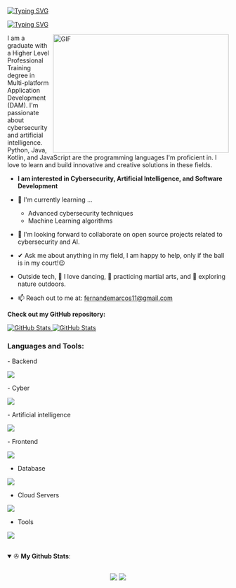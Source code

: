 <a href="https://git.io/typing-svg"><img src="https://readme-typing-svg.herokuapp.com?font=Fira+Code&weight=600&size=30&duration=3000&pause=5000&color=851c73&center=true&vCenter=true&width=1000&lines=Hi+there%2C+I'm+Marcos+Fernández" alt="Typing SVG" /></a>

<a href="https://git.io/typing-svg"><img src="https://readme-typing-svg.herokuapp.com?font=Fira+Code&weight=400&size=25&duration=3000&pause=5000&color=32A8BBFF&center=true&vCenter=true&width=1000&lines=A+passionate+frontend+and+backend+developer+from+Spain" alt="Typing SVG" /></a>

<img align="right" top="500" height="270" width="400" alt="GIF" src="https://github.com/sharif-islam96403/sharif-islam96403/blob/main/CatCode.gif">

I am a graduate with a Higher Level Professional Training degree in Multi-platform Application Development (DAM). I'm passionate about cybersecurity and artificial intelligence. Python, Java, Kotlin, and JavaScript are the programming languages I'm proficient in. I love to learn and build innovative and creative solutions in these fields.

* **I am interested in Cybersecurity, Artificial Intelligence, and Software Development**

- 🌱 I'm currently learning ...
  - Advanced cybersecurity techniques
  - Machine Learning algorithms

- 👯 I'm looking forward to collaborate on open source projects related to cybersecurity and AI.

- ✔ Ask me about anything in my field, I am happy to help, only if the ball is in my court!😉<br>

- Outside tech, 💃 I love dancing, 🥋 practicing martial arts, and 🌴 exploring nature outdoors.

- 📫 Reach out to me at: <a href="fernandemarcos11@gmail.com">fernandemarcos11@gmail.com</a>

__Check out my GitHub repository:__

<div>
  <p>
    <a href="https://github.com/mfernandez69/Geo-API.git">
      <img src="https://github-readme-stats.vercel.app/api/pin/?username=mfernandez69&repo=Geo-API&theme=gotham" alt="GitHub Stats" />
    </a>
    <a href="https://github.com/mfernandez69/ConexionFireBase.git">
      <img src="https://github-readme-stats.vercel.app/api/pin/?username=mfernandez69&repo=ConexionFireBase&theme=gotham" alt="GitHub Stats" />
    </a>
  </p>
</div>

<h3 align="left">Languages and Tools:</h3>
- Backend
<p align="left">
  <a href="https://skillicons.dev">
    <img  src="https://skillicons.dev/icons?i=kotlin,php,java,nodejs,py,spring,express,sequelize,cs,hibernate" />
  </a>
</p>
- Cyber
<p align="left">
  <a href="https://skillicons.dev">
    <img src="https://skillicons.dev/icons?i=bash,terraform,ubuntu,kali,kubernetes" />
  </a>
</p>
- Artificial intelligence
<p align="left">
  <a href="https://skillicons.dev">
    <img src="https://skillicons.dev/icons?i=tensorflow,pytorch" />
  </a>
</p>
- Frontend
<p align="left">
  <a href="https://skillicons.dev">
    <img src="https://skillicons.dev/icons?i=astro,js,react,svelte,tailwind" />
  </a>
</p>

- Database
<p align="left">
  <a href="https://skillicons.dev">
    <img src="https://skillicons.dev/icons?i=mongodb,mysql,firebase" />
  </a>
</p>

- Cloud Servers
<p align="left">
  <a href="https://skillicons.dev">
    <img src="https://skillicons.dev/icons?i=azure,aws,cloudflare" />
  </a>
</p>

- Tools
<p align="left">
  <a href="https://skillicons.dev">
    <img src="https://skillicons.dev/icons?i=git,github,docker,figma,vscode,eclipse,postman,linux,unity,blender,arduino,idea" />
  </a>
</p>

<br/>

<details open>
 <summary> ✇ <b>My Github Stats</b>: </summary>
<br>
  
<p align = "center">
  <img src = "https://github-readme-stats.vercel.app/api?username=mfernandez69&show_icons=true&include_all_commits=true&hide_border=true&theme=gotham&include_all_commits=true&count_private=true&line_height=27">
  <img src = "https://github-readme-stats.vercel.app/api/top-langs/?username=mfernandez69&hide_border=true&theme=gotham">
</p>

</details>
